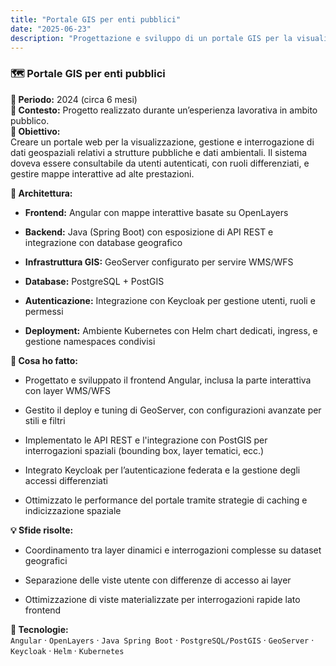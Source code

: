 ```yaml
---
title: "Portale GIS per enti pubblici"
date: "2025-06-23"
description: "Progettazione e sviluppo di un portale GIS per la visualizzazione e l'interrogazione di quasi un milione di punti geospaziali distribuiti su tutto il territorio nazionale. Il portale è stato utilizzato da enti pubblici per la verifica di conformità normativa, con particolare attenzione alla rappresentazione cartografica, all'accesso differenziato per ruolo e alla gestione efficiente dei dati geografici."
---
```


### 🗺️ Portale GIS per enti pubblici

**📆 Periodo:** 2024 (circa 6 mesi)  
**🏢 Contesto:** Progetto realizzato durante un’esperienza lavorativa in ambito pubblico.  
**🎯 Obiettivo:**  
Creare un portale web per la visualizzazione, gestione e interrogazione di dati geospaziali relativi a strutture pubbliche e dati ambientali. Il sistema doveva essere consultabile da utenti autenticati, con ruoli differenziati, e gestire mappe interattive ad alte prestazioni.

**🧱 Architettura:**

- **Frontend:** Angular con mappe interattive basate su OpenLayers
    
- **Backend:** Java (Spring Boot) con esposizione di API REST e integrazione con database geografico
    
- **Infrastruttura GIS:** GeoServer configurato per servire WMS/WFS
    
- **Database:** PostgreSQL + PostGIS
    
- **Autenticazione:** Integrazione con Keycloak per gestione utenti, ruoli e permessi
    
- **Deployment:** Ambiente Kubernetes con Helm chart dedicati, ingress, e gestione namespaces condivisi
    

**🚀 Cosa ho fatto:**

- Progettato e sviluppato il frontend Angular, inclusa la parte interattiva con layer WMS/WFS
    
- Gestito il deploy e tuning di GeoServer, con configurazioni avanzate per stili e filtri
    
- Implementato le API REST e l'integrazione con PostGIS per interrogazioni spaziali (bounding box, layer tematici, ecc.)
    
- Integrato Keycloak per l’autenticazione federata e la gestione degli accessi differenziati
    
- Ottimizzato le performance del portale tramite strategie di caching e indicizzazione spaziale
    

**💡 Sfide risolte:**

- Coordinamento tra layer dinamici e interrogazioni complesse su dataset geografici
    
- Separazione delle viste utente con differenze di accesso ai layer
    
- Ottimizzazione di viste materializzate per interrogazioni rapide lato frontend
    

**🧰 Tecnologie:**  
`Angular` · `OpenLayers` · `Java Spring Boot` · `PostgreSQL/PostGIS` · `GeoServer` · `Keycloak` · `Helm` · `Kubernetes`